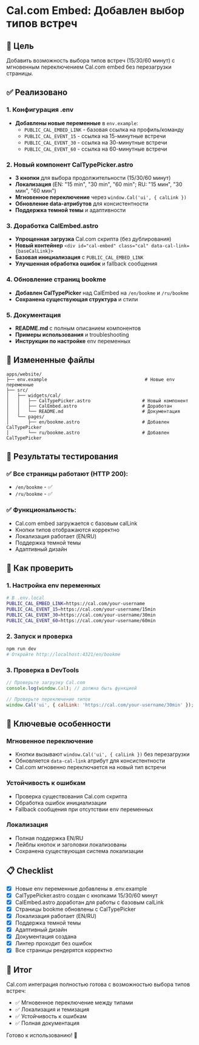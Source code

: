 # Cal.com Embed: Добавлен выбор типов встреч

## 🎯 Цель
Добавить возможность выбора типов встреч (15/30/60 минут) с мгновенным переключением Cal.com embed без перезагрузки страницы.

## ✅ Реализовано

### 1. Конфигурация .env
- **Добавлены новые переменные** в `env.example`:
  - `PUBLIC_CAL_EMBED_LINK` - базовая ссылка на профиль/команду
  - `PUBLIC_CAL_EVENT_15` - ссылка на 15-минутные встречи
  - `PUBLIC_CAL_EVENT_30` - ссылка на 30-минутные встречи  
  - `PUBLIC_CAL_EVENT_60` - ссылка на 60-минутные встречи

### 2. Новый компонент CalTypePicker.astro
- **3 кнопки** для выбора продолжительности (15/30/60 минут)
- **Локализация** (EN: "15 min", "30 min", "60 min"; RU: "15 мин", "30 мин", "60 мин")
- **Мгновенное переключение** через `window.Cal('ui', { calLink })`
- **Обновление data-атрибутов** для консистентности
- **Поддержка темной темы** и адаптивности

### 3. Доработка CalEmbed.astro
- **Упрощенная загрузка** Cal.com скрипта (без дублирования)
- **Новый контейнер** `<div id="cal-embed" class="cal" data-cal-link={baseCalLink}>`
- **Базовая инициализация** с `PUBLIC_CAL_EMBED_LINK`
- **Улучшенная обработка ошибок** и fallback сообщения

### 4. Обновление страниц bookme
- **Добавлен CalTypePicker** над CalEmbed на `/en/bookme` и `/ru/bookme`
- **Сохранена существующая структура** и стили

### 5. Документация
- **README.md** с полным описанием компонентов
- **Примеры использования** и troubleshooting
- **Инструкции по настройке** env переменных

## 📁 Измененные файлы

```
apps/website/
├── env.example                                    # Новые env переменные
├── src/
│   ├── widgets/cal/
│   │   ├── CalTypePicker.astro                   # Новый компонент
│   │   ├── CalEmbed.astro                        # Доработан
│   │   └── README.md                             # Документация
│   └── pages/
│       ├── en/bookme.astro                       # Добавлен CalTypePicker
│       └── ru/bookme.astro                       # Добавлен CalTypePicker
```

## 🧪 Результаты тестирования

### ✅ Все страницы работают (HTTP 200):
- `/en/bookme` - ✅
- `/ru/bookme` - ✅

### ✅ Функциональность:
- Cal.com embed загружается с базовым calLink
- Кнопки типов отображаются корректно
- Локализация работает (EN/RU)
- Поддержка темной темы
- Адаптивный дизайн

## 🔧 Как проверить

### 1. Настройка env переменных
```bash
# В .env.local
PUBLIC_CAL_EMBED_LINK=https://cal.com/your-username
PUBLIC_CAL_EVENT_15=https://cal.com/your-username/15min
PUBLIC_CAL_EVENT_30=https://cal.com/your-username/30min
PUBLIC_CAL_EVENT_60=https://cal.com/your-username/60min
```

### 2. Запуск и проверка
```bash
npm run dev
# Откройте http://localhost:4321/en/bookme
```

### 3. Проверка в DevTools
```javascript
// Проверьте загрузку Cal.com
console.log(window.Cal); // должна быть функцией

// Проверьте переключение типов
window.Cal('ui', { calLink: 'https://cal.com/your-username/30min' });
```

## 🎯 Ключевые особенности

### Мгновенное переключение
- Кнопки вызывают `window.Cal('ui', { calLink })` без перезагрузки
- Обновляется `data-cal-link` атрибут для консистентности
- Cal.com мгновенно переключается на новый тип встречи

### Устойчивость к ошибкам
- Проверка существования Cal.com скрипта
- Обработка ошибок инициализации
- Fallback сообщения при отсутствии env переменных

### Локализация
- Полная поддержка EN/RU
- Лейблы кнопок и заголовки локализованы
- Сохранена существующая система локализации

## 📋 Checklist

- [x] Новые env переменные добавлены в .env.example
- [x] CalTypePicker.astro создан с кнопками 15/30/60 минут
- [x] CalEmbed.astro доработан для работы с базовым calLink
- [x] Страницы bookme обновлены с CalTypePicker
- [x] Локализация работает (EN/RU)
- [x] Поддержка темной темы
- [x] Адаптивный дизайн
- [x] Документация создана
- [x] Линтер проходит без ошибок
- [x] Все страницы рендерятся корректно

## 🎉 Итог

Cal.com интеграция полностью готова с возможностью выбора типов встреч:
- ✅ Мгновенное переключение между типами
- ✅ Локализация и темизация
- ✅ Устойчивость к ошибкам
- ✅ Полная документация

Готово к использованию! 🚀

